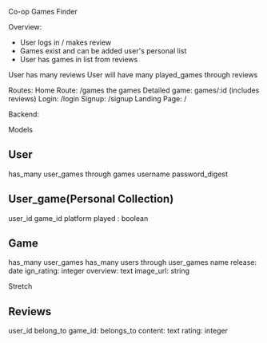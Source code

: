Co-op Games Finder

Overview:
  * User logs in / makes review
  * Games exist and can be added user's personal list
  * User has games in list from reviews

User has many reviews
User will have many played_games through reviews

Routes:
Home Route: /games the games
Detailed game: games/:id (includes reviews)
Login: /login
Signup: /signup
Landing Page: /

Backend:

Models

User
---
has_many user_games through games
username
password_digest

User_game(Personal Collection)
---
user_id
game_id 
platform
played : boolean

Game
---
has_many user_games
has_many users through user_games
name
release: date
ign_rating: integer
overview: text
image_url: string

Stretch

Reviews
---
user_id belong_to
game_id: belongs_to
content: text
rating: integer